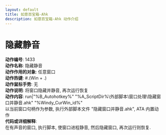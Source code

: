 ```yaml
---
layout: default
title: 如意百宝箱-Ahk
description: 如意百宝箱-Ahk 动作介绍
---
```

<link rel="stylesheet" href="../actions/css/atom-one-light.min.css">
<script src="../actions/js/highlight.min.js"></script>
<script>hljs.highlightAll();</script>

# [](#header-2) 隐藏静音
**动作编号**: 1433  
**动作名称**: 隐藏静音  
**动作作用的对象**: 任意窗口  
**动作热键**: #.(Win + .)  
**动作鼠标手势**: 无  
**动作说明**: 将窗口隐藏并静音, 再次运行恢复  
**动作内容**: run|"%B_Autohotkey%" "%A_ScriptDir%\外部脚本\窗口处理\隐藏窗口并静音.ahk" "%Windy_CurWin_id%"  
以当前窗口句柄作为参数, 执行外部脚本文件 "隐藏窗口并静音.ahk", ATA 内置动作  
**代码或详细解释**:  
在有声音的窗口, 执行脚本, 使窗口进程静音, 然后隐藏窗口, 再次运行则恢复.  
